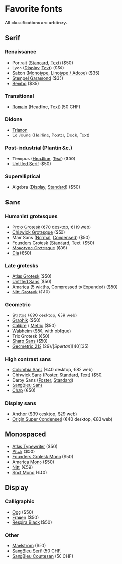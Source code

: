 # Favorite fonts
All classifications are arbitrary. 

## Serif
### Renaissance
* Portrait ([Standard][1], [Text][2]) ($50) 
* Lyon ([Display][3], [Text][4]) ($50) 
* Sabon ([Monotype][5], [Linotype / Adobe][6]) ($35) 
* [Stempel Garamond][7] ($35)
* [Bembo][8] ($35) 

### Transitional 
* [Romain][9] (Headline, Text) (50 CHF)

### Didone
* [Trianon][10]
* Le Jeune ([Hairline][11], [Poster][12], [Deck][13], [Text][14]) 

### Post-industrial (Plantin &c.) 
* Tiempos ([Headline][15], [Text][16]) ($50) 
* [Untitled Serif][17] ($50) 

### Superelliptical 
* Algebra ([Display][18], [Standard][19]) ($50) 

## Sans
### Humanist grotesques
* [Proto Grotesk][20] (€70 desktop, €119 web)
* [Chiswick Grotesque][21] ($50) 
* Marr Sans ([Normal][22], [Condensed][23]) ($50) 
* Founders Grotesk ([Standard][24], [Text][25]) ($50) 
* [Monotype Grotesque][26] ($35) 
* [Dia]() (€50) 

### Late grotesks
* [Atlas Grotesk][28] ($50) 
* [Untitled Sans][29] ($50) 
* [America][30] (5 widths, Compressed to Expanded) ($50) 
* [Nitti Grotesk][31] (€49) 


### Geometric
* [Stratos][32] (€30 desktop, €59 web)
* [Graphik][33] ($50) 
* [Calibre][34] / [Metric][35] ($50) 
* [Walsheim][36] ($50, with oblique) 
* [Trio Grotesk][37] (€50) 
* [Sharp Sans][38] ($50) 
* [Geometric 212][39] ($29) / [Spartan][40] ($35) 

### High contrast sans
* [Columbia Sans][41] (€40 desktop, €83 web)
* Chiswick Sans ([Poster][42], [Standard][43], [Text][44]) ($50) 
* Darby Sans ([Poster][45], [Standard][46])
* [SangBleu Sans][47]
* [Chap][48] (€50) 

### Display sans
* [Anchor][49] ($39 desktop, $29 web) 
* [Origin Super Condensed][50] (€40 desktop, €83 web)

## Monospaced
* [Atlas Typewriter][51] ($50) 
* [Pitch][52] ($50)
* [Founders Grotesk Mono][53] ($50) 
* [America Mono][54] ($50) 
* [Nitti][55] (€59) 
* [Spot Mono][56] (€40) 

## Display 

### Calligraphic 
* [Ogg][57] ($50) 
* [Frauen][58] ($50) 
* [Respira Black][59] ($50) 

### Other 
* [Maelstrom][60] ($50) 
* [SangBleu Serif][61] (50 CHF)
* [SangBleu Courtesan][62] (50 CHF)

[1]:	https://commercialtype.com/catalog/portrait/portrait
[2]:	https://commercialtype.com/catalog/portrait/portrait_text
[3]:	https://commercialtype.com/catalog/lyon/lyon_display
[4]:	https://commercialtype.com/catalog/lyon/lyon_text
[5]:	https://www.myfonts.com/fonts/mti/sabon/
[6]:	https://www.myfonts.com/fonts/linotype/sabon/
[7]:	https://www.myfonts.com/fonts/linotype/stempel-garamond/
[8]:	https://www.myfonts.com/fonts/mti/bembo/
[9]:	https://www.swisstypefaces.com/fonts/romain/
[10]:	https://productiontype.com/collection/trianon_collection
[11]:	https://commercialtype.com/catalog/lejeune/lejeune_hairline
[12]:	https://commercialtype.com/catalog/lejeune/lejeune_poster
[13]:	https://commercialtype.com/catalog/lejeune/lejeune_deck
[14]:	https://commercialtype.com/catalog/lejeune/lejeune_text
[15]:	https://klim.co.nz/retail-fonts/tiempos-headline/
[16]:	https://klim.co.nz/retail-fonts/tiempos-text/
[17]:	https://klim.co.nz/retail-fonts/untitled-serif/
[18]:	https://commercialtype.com/catalog/algebra/algebra_display
[19]:	https://commercialtype.com/catalog/algebra/algebra
[20]:	https://productiontype.com/family/proto_grotesk
[21]:	https://commercialtype.com/catalog/chiswick_grotesque/chiswick_grotesque
[22]:	https://commercialtype.com/catalog/marr_sans/marr_sans
[23]:	https://commercialtype.com/catalog/marr_sans/marr_sans_condensed
[24]:	https://klim.co.nz/retail-fonts/founders-grotesk/
[25]:	https://klim.co.nz/retail-fonts/founders-grotesk-text/
[26]:	https://www.myfonts.com/fonts/mti/grotesque-mt/
[28]:	https://commercialtype.com/catalog/atlas/atlas_grotesk
[29]:	https://klim.co.nz/retail-fonts/untitled-sans/
[30]:	https://www.grillitype.com/typefaces/gt-america
[31]:	https://boldmonday.com/typefaces/nitti-grotesk/
[32]:	https://productiontype.com/family/stratos
[33]:	https://commercialtype.com/catalog/graphik/graphik
[34]:	https://klim.co.nz/retail-fonts/calibre/
[35]:	https://klim.co.nz/retail-fonts/metric/%20
[36]:	https://www.grillitype.com/typefaces/gt-walsheim
[37]:	%20https://www.schick-toikka.com/trio-grotesk
[38]:	https://sharptype.co/typefaces/sharp-sans/
[39]:	https://www.myfonts.com/fonts/bitstream/geometric-212/
[40]:	https://www.myfonts.com/fonts/linotype/spartan/
[41]:	https://productiontype.com/family/columbia_sans
[42]:	https://commercialtype.com/catalog/chiswick_sans/chiswick_sans_poster
[43]:	https://commercialtype.com/catalog/chiswick_sans/chiswick_sans
[44]:	https://commercialtype.com/catalog/chiswick_sans/chiswick_sans_text
[45]:	https://commercialtype.com/catalog/darby/darby_sans_poster
[46]:	https://commercialtype.com/catalog/darby/darby_sans
[47]:	https://www.swisstypefaces.com/fonts/sangbleu/
[48]:	https://www.schick-toikka.com/chap
[49]:	https://processtypefoundry.com/fonts/anchor/
[50]:	https://productiontype.com/family/origin_super_condensed
[51]:	https://commercialtype.com/catalog/atlas/atlas_typewriter
[52]:	https://klim.co.nz/retail-fonts/pitch/
[53]:	https://klim.co.nz/retail-fonts/founders-grotesk-mono/
[54]:	https://www.grillitype.com/typefaces/gt-america
[55]:	https://boldmonday.com/typefaces/nitti/
[56]:	https://www.schick-toikka.com/spot-mono
[57]:	%20https://sharptype.co/typefaces/ogg/
[58]:	https://sharptype.co/typefaces/frauen/
[59]:	https://sharptype.co/typefaces/respira-black/
[60]:	https://klim.co.nz/retail-fonts/maelstrom/
[61]:	https://www.swisstypefaces.com/fonts/sangbleu/
[62]:	https://www.swisstypefaces.com/fonts/sangbleu/